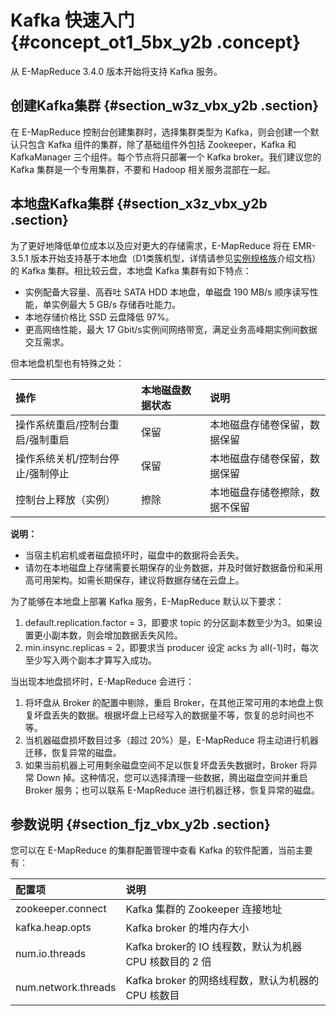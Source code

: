 # Kafka 快速入门 {#concept_ot1_5bx_y2b .concept}

从 E-MapReduce 3.4.0 版本开始将支持 Kafka 服务。

## 创建Kafka集群 {#section_w3z_vbx_y2b .section}

在 E-MapReduce 控制台创建集群时，选择集群类型为 Kafka，则会创建一个默认只包含 Kafka 组件的集群，除了基础组件外包括 Zookeeper，Kafka 和 KafkaManager 三个组件。每个节点将只部署一个 Kafka broker。我们建议您的Kafka 集群是一个专用集群，不要和 Hadoop 相关服务混部在一起。

## 本地盘Kafka集群 {#section_x3z_vbx_y2b .section}

为了更好地降低单位成本以及应对更大的存储需求，E-MapReduce 将在 EMR-3.5.1 版本开始支持基于本地盘（D1类簇机型，详情请参见[实例规格族](../../../../intl.zh-CN/实例/实例规格族.md#)介绍文档）的 Kafka 集群。相比较云盘，本地盘 Kafka 集群有如下特点：

-   实例配备大容量、高吞吐 SATA HDD 本地盘，单磁盘 190 MB/s 顺序读写性能，单实例最大 5 GB/s 存储吞吐能力。
-   本地存储价格比 SSD 云盘降低 97%。
-   更高网络性能，最大 17 Gbit/s实例间网络带宽，满足业务高峰期实例间数据交互需求。

但本地盘机型也有特殊之处：

|操作|本地磁盘数据状态|说明|
|:-|:-------|:-|
|操作系统重启/控制台重启/强制重启|保留|本地磁盘存储卷保留，数据保留|
|操作系统关机/控制台停止/强制停止|保留|本地磁盘存储卷保留，数据保留|
|控制台上释放（实例）|擦除|本地磁盘存储卷擦除，数据不保留|

**说明：** 

-   当宿主机宕机或者磁盘损坏时，磁盘中的数据将会丢失。
-   请勿在本地磁盘上存储需要长期保存的业务数据，并及时做好数据备份和采用高可用架构。如需长期保存，建议将数据存储在云盘上。

为了能够在本地盘上部署 Kafka 服务，E-MapReduce 默认以下要求：

1.  default.replication.factor = 3，即要求 topic 的分区副本数至少为3。如果设置更小副本数，则会增加数据丢失风险。
2.  min.insync.replicas = 2，即要求当 producer 设定 acks 为 all\(-1\)时，每次至少写入两个副本才算写入成功。

当出现本地盘损坏时，E-MapReduce 会进行：

1.  将坏盘从 Broker 的配置中剔除，重启 Broker，在其他正常可用的本地盘上恢复坏盘丢失的数据。根据坏盘上已经写入的数据量不等，恢复的总时间也不等。
2.  当机器磁盘损坏数目过多（超过 20%）是，E-MapReduce 将主动进行机器迁移，恢复异常的磁盘。
3.  如果当前机器上可用剩余磁盘空间不足以恢复坏盘丢失数据时，Broker 将异常 Down 掉。这种情况，您可以选择清理一些数据，腾出磁盘空间并重启 Broker 服务；也可以联系 E-MapReduce 进行机器迁移，恢复异常的磁盘。

## 参数说明 {#section_fjz_vbx_y2b .section}

您可以在 E-MapReduce 的集群配置管理中查看 Kafka 的软件配置，当前主要有：

|配置项|说明|
|:--|:-|
|zookeeper.connect|Kafka 集群的 Zookeeper 连接地址|
|kafka.heap.opts|Kafka broker 的堆内存大小|
|num.io.threads|Kafka broker的 IO 线程数，默认为机器 CPU 核数目的 2 倍|
|num.network.threads|Kafka broker 的网络线程数，默认为机器的 CPU 核数目|

